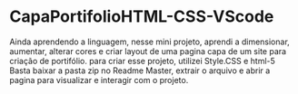 # CapaPortifolioHTML-CSS-VScode

Ainda aprendendo a linguagem, nesse mini projeto, aprendi a dimensionar, aumentar, alterar cores e criar layout de uma pagina capa de um site para criação de portifólio.
para criar esse projeto, utilizei Style.CSS e html-5
Basta baixar a pasta zip no Readme Master, extrair o arquivo e abrir a pagina para visualizar e interagir com o projeto.
